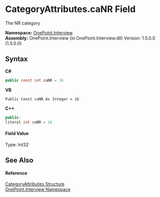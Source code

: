 # CategoryAttributes.caNR Field
 

The NR category

**Namespace:**&nbsp;<a href="N_OnePoint_Interview">OnePoint.Interview</a><br />**Assembly:**&nbsp;OnePoint.Interview (in OnePoint.Interview.dll) Version: 1.5.0.0 (1.5.0.0)

## Syntax

**C#**<br />
``` C#
public const int caNR = 16
```

**VB**<br />
``` VB
Public Const caNR As Integer = 16
```

**C++**<br />
``` C++
public:
literal int caNR = 16
```


#### Field Value
Type: Int32

## See Also


#### Reference
<a href="T_OnePoint_Interview_CategoryAttributes">CategoryAttributes Structure</a><br /><a href="N_OnePoint_Interview">OnePoint.Interview Namespace</a><br />